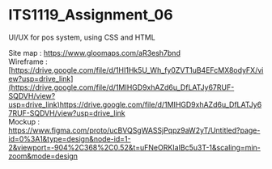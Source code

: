 # ITS1119_Assignment_06
UI/UX for pos system,  using CSS and HTML

Site map  : https://www.gloomaps.com/aR3esh7bnd <br>
Wireframe : [https://drive.google.com/file/d/1HI1Hk5U_Wh_fy0ZVT1uB4EFcMX8odyFX/view?usp=drive_link](https://drive.google.com/file/d/1MIHGD9xhAZd6u_DfLATJy67RUF-SQDVH/view?usp=drive_link)https://drive.google.com/file/d/1MIHGD9xhAZd6u_DfLATJy67RUF-SQDVH/view?usp=drive_link<br>
Mockup    : https://www.figma.com/proto/ucBVQSgWASSjPqpz9aW2yT/Untitled?page-id=0%3A1&type=design&node-id=1-2&viewport=-904%2C368%2C0.52&t=uFNeORKIaIBc5u3T-1&scaling=min-zoom&mode=design<br>
